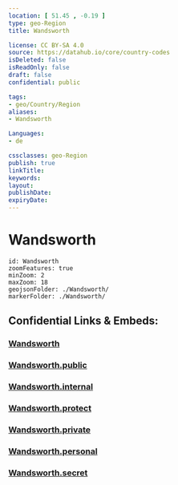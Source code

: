 ```yaml
---
location: [ 51.45 , -0.19 ] 
type: geo-Region
title: Wandsworth

license: CC BY-SA 4.0
source: https://datahub.io/core/country-codes
isDeleted: false
isReadOnly: false
draft: false
confidential: public

tags:
- geo/Country/Region
aliases:
- Wandsworth

Languages:
- de

cssclasses: geo-Region
publish: true
linkTitle: 
keywords: 
layout: 
publishDate: 
expiryDate: 
---
```


# Wandsworth

```leaflet
id: Wandsworth
zoomFeatures: true 
minZoom: 2 
maxZoom: 18
geojsonFolder: ./Wandsworth/
markerFolder: ./Wandsworth/
```


## Confidential Links & Embeds: 

### [Wandsworth](/_Standards/Earth/Continent/Europe/Europe~North/UK/England/Regions~England/London,Greater/cities~GreaterLondon/Wandsworth.md) 

### [Wandsworth.public](/_public/Earth/Continent/Europe/Europe~North/UK/England/Regions~England/London,Greater/cities~GreaterLondon/Wandsworth.public.md) 

### [Wandsworth.internal](/_internal/Earth/Continent/Europe/Europe~North/UK/England/Regions~England/London,Greater/cities~GreaterLondon/Wandsworth.internal.md) 

### [Wandsworth.protect](/_protect/Earth/Continent/Europe/Europe~North/UK/England/Regions~England/London,Greater/cities~GreaterLondon/Wandsworth.protect.md) 

### [Wandsworth.private](/_private/Earth/Continent/Europe/Europe~North/UK/England/Regions~England/London,Greater/cities~GreaterLondon/Wandsworth.private.md) 

### [Wandsworth.personal](/_personal/Earth/Continent/Europe/Europe~North/UK/England/Regions~England/London,Greater/cities~GreaterLondon/Wandsworth.personal.md) 

### [Wandsworth.secret](/_secret/Earth/Continent/Europe/Europe~North/UK/England/Regions~England/London,Greater/cities~GreaterLondon/Wandsworth.secret.md)

